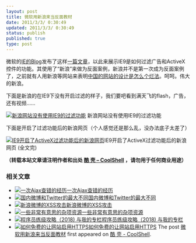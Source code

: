 ```yaml
---
layout: post
title: 微软用新浪来当反面教材
date: 2011/3/3/ 0:30:49
updated: 2011/3/3/ 0:30:49
status: publish
published: true
type: post
---
```



微软的[IE的Blog](http://blogs.msdn.com/b/ie/)发布了这样[一篇文章](http://ie.microsoft.com/testdrive/IEBlog/2011/Feb/affc-image1.png)，以此来展示IE9是如何过滤广告和ActiveX控件的功能。其使用了“新浪”来做为反面案例，新浪并不是第一次成为反面案例了，之前就有人用新浪等网站来表明[中国的网站的设计是怎么个烂法](https://coolshell.cn/articles/3605.html "为什么中国的网页设计那么烂？")。呵呵。伟大的新浪。


下面是新浪的在IE9下没有开启过滤的样子，我们要吧看到满天飞的flash，广告，还有视频……




[![新浪网站没有使用IE9的过滤功能](http://ie.microsoft.com/testdrive/IEBlog/2011/Feb/affc-image1.png "新浪网站没有使用IE9的过滤功能")](http://ie.microsoft.com/testdrive/IEBlog/2011/Feb/affc-image1.png)
新浪网站没有使用IE9的过滤功能


下面是开启了过滤功能后的新浪网页（个人感觉还是那么乱，没办法底子太差了）



[![IE9开启了ActiveX过滤功能后的新浪网页](http://ie.microsoft.com/testdrive/IEBlog/2011/Feb/affc-image2.png "IE9开启了ActiveX过滤功能后的新浪网页")](http://ie.microsoft.com/testdrive/IEBlog/2011/Feb/affc-image2.png)IE9开启了ActiveX过滤功能后的新浪网页
(全文完)



**（转载本站文章请注明作者和出处 [酷 壳 – CoolShell](https://coolshell.cn/) ，请勿用于任何商业用途）**



### 相关文章

* [![一次Ajax查错的经历](https://coolshell.cn/wp-content/uploads/2012/08/ajax_error-150x150.jpg)](https://coolshell.cn/articles/8170.html)[一次Ajax查错的经历](https://coolshell.cn/articles/8170.html)
* [![国内微博和Twitter的最大不同](https://coolshell.cn/wp-content/plugins/wordpress-23-related-posts-plugin/static/thumbs/15.jpg)](https://coolshell.cn/articles/5247.html)[国内微博和Twitter的最大不同](https://coolshell.cn/articles/5247.html)
* [![新浪微博的XSS攻击](https://coolshell.cn/wp-content/uploads/2011/06/sina_xss01-150x150.png)](https://coolshell.cn/articles/4914.html)[新浪微博的XSS攻击](https://coolshell.cn/articles/4914.html)
* [![一些非常有意思的杂项资源](https://coolshell.cn/wp-content/uploads/2010/09/biolab-150x150.jpg)](https://coolshell.cn/articles/3013.html)[一些非常有意思的杂项资源](https://coolshell.cn/articles/3013.html)
* [![程序员练级攻略（2018)  与我的专栏](https://coolshell.cn/wp-content/uploads/2018/05/300x262-150x150.jpg)](https://coolshell.cn/articles/18360.html)[程序员练级攻略（2018) 与我的专栏](https://coolshell.cn/articles/18360.html)
* [![如何免费的让网站启用HTTPS](https://coolshell.cn/wp-content/uploads/2017/08/enable-https-banner-150x150.png)](https://coolshell.cn/articles/18094.html)[如何免费的让网站启用HTTPS](https://coolshell.cn/articles/18094.html)
The post [微软用新浪来当反面教材](https://coolshell.cn/articles/3872.html) first appeared on [酷 壳 - CoolShell](https://coolshell.cn).
